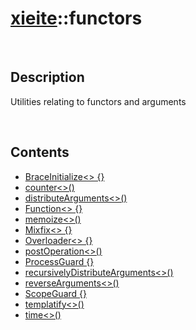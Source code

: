 # [xieite](./xieite.md)\:\:functors

&nbsp;

## Description
Utilities relating to functors and arguments

&nbsp;

## Contents
- [BraceInitialize\<\> \{\}](./namespaces/functors/brace_initialize.md)
- [counter\<\>\(\)](./namespaces/functors/counter.md)
- [distributeArguments\<\>\(\)](./namespaces/functors/distribute_arguments.md)
- [Function\<\> \{\}](./namespaces/functors/function.md)
- [memoize\<\>\(\)](./namespaces/functors/memoize.md)
- [Mixfix\<\> \{\}](./namespaces/functors/mixfix.md)
- [Overloader\<\> \{\}](./namespaces/functors/overloader.md)
- [postOperation\<\>\(\)](./namespaces/functors/post_operation.md)
- [ProcessGuard \{\}](./namespaces/functors/process_guard.md)
- [recursivelyDistributeArguments\<\>\(\)](./namespaces/functors/recursively_distribute_arguments.md)
- [reverseArguments\<\>\(\)](./namespaces/functors/reverse_arguments.md)
- [ScopeGuard \{\}](./namespaces/functors/scope_guard.md)
- [templatify\<\>\(\)](./namespaces/functors/templatify.md)
- [time\<\>\(\)](./namespaces/functors/time.md)
